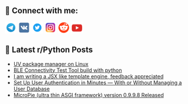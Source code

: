 ## 🔎 Connect with me:
[<img src="https://github.com/bullbesh/bullbesh/blob/main/images/Telegram.png" width="32" height="32" />](https://t.me/bullbesh)
[<img src="https://github.com/bullbesh/bullbesh/blob/main/images/VK.png" width="32" height="32" />](https://vk.com/bullbesh)
[<img src="https://github.com/bullbesh/bullbesh/blob/main/images/Twitter.png" width="32" height="32" />](https://twitter.com/bullbesh1)
[<img src="https://github.com/bullbesh/bullbesh/blob/main/images/Instagram.png" width="32" height="32" />](https://www.instagram.com/bullbesh)
[<img src="https://github.com/bullbesh/bullbesh/blob/main/images/Reddit.png" width="32" height="32" />](https://www.reddit.com/user/bullbesh)
[<img src="https://github.com/bullbesh/bullbesh/blob/main/images/YouTube.png" width="32" height="32" />](https://www.youtube.com/channel/UCtfjRs6uzgq5mfm8S06WTcg)

## 📕 Latest r/Python Posts
<!-- BLOG-POST-LIST:START -->
- [UV package manager on Linux](https://www.reddit.com/r/Python/comments/1kwjpr0/uv_package_manager_on_linux/)
- [BLE Connectivity Test Tool build with python](https://www.reddit.com/r/Python/comments/1kwixej/ble_connectivity_test_tool_build_with_python/)
- [I am writing a JSX like template engine, feedback appreciated](https://www.reddit.com/r/Python/comments/1kwg5i7/i_am_writing_a_jsx_like_template_engine_feedback/)
- [Set Up User Authentication in Minutes — With or Without Managing a User Database](https://www.reddit.com/r/Python/comments/1kwftsz/set_up_user_authentication_in_minutes_with_or/)
- [MicroPie &lpar;ultra thin ASGI framework&rpar; version 0.9.9.8 Released](https://www.reddit.com/r/Python/comments/1kwd9ml/micropie_ultra_thin_asgi_framework_version_0998/)
<!-- BLOG-POST-LIST:END -->
